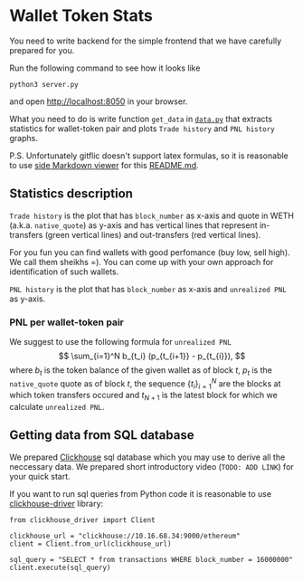 # Wallet Token Stats

You need to write backend for the simple frontend that we have carefully prepared for you.

Run the following command to see how it looks like
```
python3 server.py
```
and open [http://localhost:8050](http://localhost:8050) in your browser.

What you need to do is write function `get_data` in [`data.py`](/data.py) that extracts statistics for wallet-token 
pair and plots `Trade history` and `PNL history` graphs. 
 
P.S. Unfortunately gitflic doesn't support latex formulas, so it is reasonable to use [side Markdown viewer](https://upmath.me/) 
for this [README.md](/README.md).

## Statistics description

`Trade history` is the plot that has `block_number` as x-axis and quote in WETH (a.k.a. `native_quote`) as y-axis
and has vertical lines that represent in-transfers (green vertical lines) and out-transfers (red vertical lines).

For you fun you can find wallets with good perfomance (buy low, sell high). We call them sheikhs =). You can come up 
with your own approach for identification of such wallets.

`PNL history` is the plot that has `block_number` as x-axis and `unrealized PNL` as y-axis.

### PNL per wallet-token pair

We suggest to use the following formula for `unrealized PNL`
$$
    \sum_{i=1}^N b_{t_i} (p_{t_{i+1}} - p_{t_{i}}), 
$$
where $b_t$ is the token balance of the given wallet as of block $t$, $p_t$ is the `native_quote` quote as of block $t$, 
the sequence $\left\{t_i\right\}_{i=1}^N$ are the blocks at which token transfers occured and $t_{N+1}$ is the latest block 
for which we calculate `unrealized PNL`.


## Getting data from SQL database

We prepared [Clickhouse](https://clickhouse.com/) sql database which you may use to derive all the neccessary data. 
We prepared short introductory video (`TODO: ADD LINK`) for your quick start. 

If you want to run sql queries from Python code it is reasonable to use [clickhouse-driver](https://clickhouse-driver.readthedocs.io/en/latest/) 
library: 

```
from clickhouse_driver import Client

clickhouse_url = "clickhouse://10.16.68.34:9000/ethereum" 
client = Client.from_url(clickhouse_url)

sql_query = "SELECT * from transactions WHERE block_number = 16000000"
client.execute(sql_query)
```
